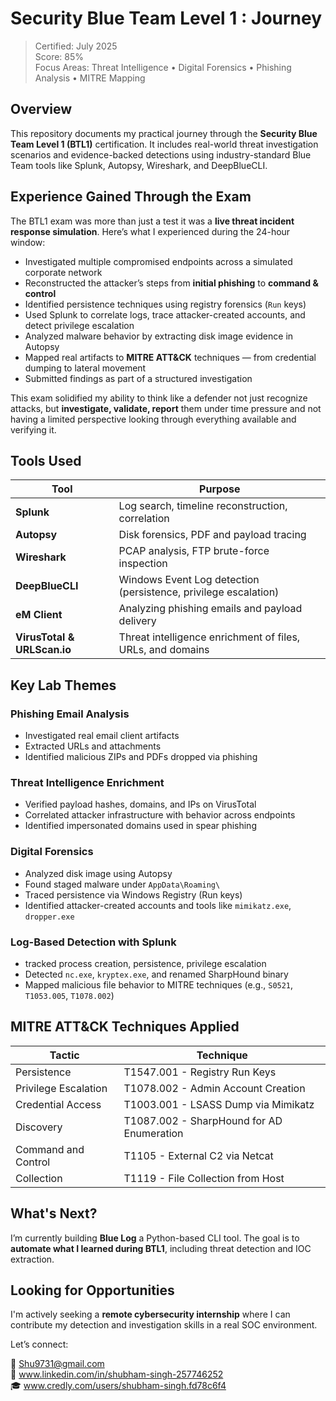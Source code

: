 
# Security Blue Team Level 1 : Journey

> Certified: July 2025  
> Score: 85%  
> Focus Areas: Threat Intelligence • Digital Forensics • Phishing Analysis • MITRE Mapping

## Overview

This repository documents my practical journey through the **Security Blue Team Level 1 (BTL1)** certification. It includes real-world threat investigation scenarios and evidence-backed detections using industry-standard Blue Team tools like Splunk, Autopsy, Wireshark, and DeepBlueCLI.


## Experience Gained Through the Exam

The BTL1 exam was more than just a test it was a **live threat incident response simulation**. Here’s what I experienced during the 24-hour window:

- Investigated multiple compromised endpoints across a simulated corporate network
- Reconstructed the attacker’s steps from **initial phishing** to **command & control**
- Identified persistence techniques using registry forensics (`Run` keys)
- Used Splunk to correlate logs, trace attacker-created accounts, and detect privilege escalation
- Analyzed malware behavior by extracting disk image evidence in Autopsy
- Mapped real artifacts to **MITRE ATT&CK** techniques — from credential dumping to lateral movement
- Submitted findings as part of a structured investigation

This exam solidified my ability to think like a defender not just recognize attacks, but **investigate, validate, report** them under time pressure and not having a limited perspective looking through everything available and verifying it.

## Tools Used

| Tool | Purpose |
|------|---------|
| **Splunk** | Log search, timeline reconstruction, correlation |
| **Autopsy** | Disk forensics, PDF and payload tracing |
| **Wireshark** | PCAP analysis, FTP brute-force inspection |
| **DeepBlueCLI** | Windows Event Log detection (persistence, privilege escalation) |
| **eM Client** | Analyzing phishing emails and payload delivery |
| **VirusTotal & URLScan.io** | Threat intelligence enrichment of files, URLs, and domains |

## Key Lab Themes

### Phishing Email Analysis
- Investigated real email client artifacts
- Extracted URLs and attachments
- Identified malicious ZIPs and PDFs dropped via phishing

### Threat Intelligence Enrichment
- Verified payload hashes, domains, and IPs on VirusTotal
- Correlated attacker infrastructure with behavior across endpoints
- Identified impersonated domains used in spear phishing

### Digital Forensics
- Analyzed disk image using Autopsy
- Found staged malware under `AppData\Roaming\`
- Traced persistence via Windows Registry (Run keys)
- Identified attacker-created accounts and tools like `mimikatz.exe`, `dropper.exe`

### Log-Based Detection with Splunk
- tracked process creation, persistence, privilege escalation
- Detected `nc.exe`, `kryptex.exe`, and renamed SharpHound binary
- Mapped malicious file behavior to MITRE techniques (e.g., `S0521`, `T1053.005`, `T1078.002`)

## MITRE ATT&CK Techniques Applied

| Tactic | Technique |
|--------|-----------|
| Persistence | T1547.001 - Registry Run Keys |
| Privilege Escalation | T1078.002 - Admin Account Creation |
| Credential Access | T1003.001 - LSASS Dump via Mimikatz |
| Discovery | T1087.002 - SharpHound for AD Enumeration |
| Command and Control | T1105 - External C2 via Netcat |
| Collection | T1119 - File Collection from Host |

## What's Next?

I’m currently building **Blue Log** a Python-based CLI tool.
The goal is to **automate what I learned during BTL1**, including threat detection and IOC extraction.

## Looking for Opportunities

I'm actively seeking a **remote cybersecurity internship** where I can contribute my detection and investigation skills in a real SOC environment.

Let’s connect:

📧 Shu9731@gmail.com  
🔗 www.linkedin.com/in/shubham-singh-257746252  
🎓 www.credly.com/users/shubham-singh.fd78c6f4
